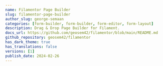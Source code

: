 ```yaml
---
name: Filamentor Page Builder
slug: filamentor-page-builder
author_slug: george-semaan
categories: [form-builder, form-builder, form-editor, form-layout]
description: Drag & Drop Page Builder for Filament.
docs_url: https://github.com/geosem42/filamentor/blob/main/README.md
github_repository: geosem42/filamentor
has_dark_theme: true
has_translations: false
versions: [1]
publish_date: 2024-02-26
---
```

